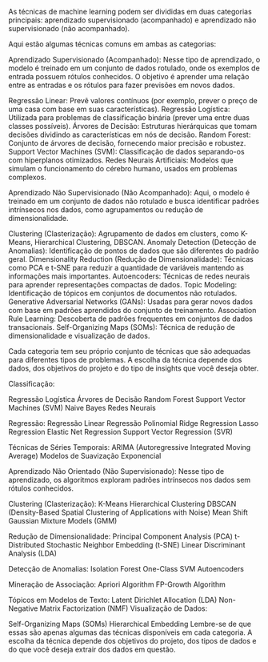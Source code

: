 As técnicas de machine learning podem ser divididas em duas categorias principais: 
aprendizado supervisionado (acompanhado) e 
aprendizado não supervisionado (não acompanhado). 

Aqui estão algumas técnicas comuns em ambas as categorias:

Aprendizado Supervisionado (Acompanhado):
Nesse tipo de aprendizado, o modelo é treinado em um conjunto de dados rotulado, onde os exemplos de entrada possuem rótulos conhecidos. O objetivo é aprender uma relação entre as entradas e os rótulos para fazer previsões em novos dados.

Regressão Linear: Prevê valores contínuos (por exemplo, prever o preço de uma casa com base em suas características).
Regressão Logística: Utilizada para problemas de classificação binária (prever uma entre duas classes possíveis).
Árvores de Decisão: Estruturas hierárquicas que tomam decisões dividindo as características em nós de decisão.
Random Forest: Conjunto de árvores de decisão, fornecendo maior precisão e robustez.
Support Vector Machines (SVM): Classificação de dados separando-os com hiperplanos otimizados.
Redes Neurais Artificiais: Modelos que simulam o funcionamento do cérebro humano, usados em problemas complexos.

Aprendizado Não Supervisionado (Não Acompanhado):
Aqui, o modelo é treinado em um conjunto de dados não rotulado e busca identificar padrões intrínsecos nos dados, como agrupamentos ou redução de dimensionalidade.

Clustering (Clasterização): Agrupamento de dados em clusters, como K-Means, Hierarchical Clustering, DBSCAN.
Anomaly Detection (Detecção de Anomalias): Identificação de pontos de dados que são diferentes do padrão geral.
Dimensionality Reduction (Redução de Dimensionalidade): Técnicas como PCA e t-SNE para reduzir a quantidade de variáveis mantendo as informações mais importantes.
Autoencoders: Técnicas de redes neurais para aprender representações compactas de dados.
Topic Modeling: Identificação de tópicos em conjuntos de documentos não rotulados.
Generative Adversarial Networks (GANs): Usadas para gerar novos dados com base em padrões aprendidos do conjunto de treinamento.
Association Rule Learning: Descoberta de padrões frequentes em conjuntos de dados transacionais.
Self-Organizing Maps (SOMs): Técnica de redução de dimensionalidade e visualização de dados.

Cada categoria tem seu próprio conjunto de técnicas que são adequadas para diferentes tipos de problemas. A escolha da técnica depende dos dados, dos objetivos do projeto e do tipo de insights que você deseja obter.

Classificação:

Regressão Logística
Árvores de Decisão
Random Forest
Support Vector Machines (SVM)
Naive Bayes
Redes Neurais

Regressão:
Regressão Linear
Regressão Polinomial
Ridge Regression
Lasso Regression
Elastic Net Regression
Support Vector Regression (SVR)

Técnicas de Séries Temporais:
ARIMA (Autoregressive Integrated Moving Average)
Modelos de Suavização Exponencial


Aprendizado Não Orientado (Não Supervisionado):
Nesse tipo de aprendizado, os algoritmos exploram padrões intrínsecos nos dados sem rótulos conhecidos.

Clustering (Clasterização):
K-Means
Hierarchical Clustering
DBSCAN (Density-Based Spatial Clustering of Applications with Noise)
Mean Shift
Gaussian Mixture Models (GMM)

Redução de Dimensionalidade:
Principal Component Analysis (PCA)
t-Distributed Stochastic Neighbor Embedding (t-SNE)
Linear Discriminant Analysis (LDA)

Detecção de Anomalias:
Isolation Forest
One-Class SVM
Autoencoders

Mineração de Associação:
Apriori Algorithm
FP-Growth Algorithm

Tópicos em Modelos de Texto:
Latent Dirichlet Allocation (LDA)
Non-Negative Matrix Factorization (NMF)
Visualização de Dados:

Self-Organizing Maps (SOMs)
Hierarchical Embedding
Lembre-se de que essas são apenas algumas das técnicas disponíveis em cada categoria. 
A escolha da técnica depende dos objetivos do projeto, dos tipos de dados e do que você deseja extrair dos dados em questão.





